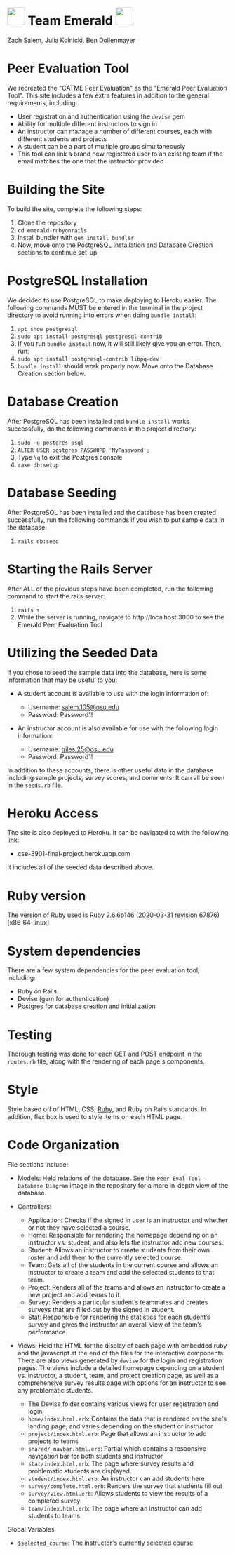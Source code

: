 
<h1><img src="https://cdn1.iconfinder.com/data/icons/business-analytics-6/91/Business_analytics_15-512.png" width="40" height="40"> Team Emerald <img src="https://cdn1.iconfinder.com/data/icons/business-analytics-6/91/Business_analytics_15-512.png" width="40" height="40"></h1>

Zach Salem, Julia Kolnicki, Ben Dollenmayer

# Peer Evaluation Tool
We recreated the "CATME Peer Evaluation" as the "Emerald Peer Evaluation Tool". This site includes a few extra features in addition to the general requirements, including:
- User registration and authentication using the `devise` gem
- Ability for multiple different instructors to sign in 
- An instructor can manage a number of different courses, each with different students and projects
- A student can be a part of multiple groups simultaneously
- This tool can link a brand new registered user to an existing team if the email matches the one that the instructor provided 

# Building the Site
To build the site, complete the following steps:
1. Clone the repository
2. `cd emerald-rubyonrails`
3. Install bundler with `gem install bundler`
4. Now, move onto the PostgreSQL Installation and Database Creation sections to continue set-up

# PostgreSQL Installation
We decided to use PostgreSQL to make deploying to Heroku easier. The following commands MUST be entered in the terminal in the project directory to avoid running into errors when doing `bundle install`:
1. `apt show postgresql`
2. `sudo apt install postgresql postgresql-contrib`
3. If you run `bundle install` now, it will still likely give you an error. Then, run:
4. `sudo apt install postgresql-contrib libpq-dev`
5. `bundle install` should work properly now. Move onto the Database Creation section below.

# Database Creation
After PostgreSQL has been installed and `bundle install` works successfully, do the following commands in the project directory:
1. `sudo -u postgres psql`
2. `ALTER USER postgres PASSWORD 'MyPassword';`
3. Type `\q` to exit the Postgres console 
4. `rake db:setup`

# Database Seeding
After PostgreSQL has been installed and the database has been created successfully, run the following commands if you wish to put sample data in the database:
1. `rails db:seed`

# Starting the Rails Server 
After ALL of the previous steps have been completed, run the following command to start the rails server:
1. `rails s`
2. While the server is running, navigate to http://localhost:3000 to see the Emerald Peer Evaluation Tool

# Utilizing the Seeded Data
If you chose to seed the sample data into the database, here is some information that may be useful to you:
- A student account is available to use with the login information of:
  * Username: salem.105@osu.edu
  * Password: Password1!
    
- An instructor account is also available for use with the following login information:
  * Username: giles.25@osu.edu
  * Password: Password1!
    
In addition to these accounts, there is other useful data in the database including sample projects, survey scores, and comments. It can all be seen in the `seeds.rb` file. 

# Heroku Access
The site is also deployed to Heroku. It can be navigated to with the following link:
- cse-3901-final-project.herokuapp.com

It includes all of the seeded data described above.

# Ruby version
The version of Ruby used is Ruby 2.6.6p146 (2020-03-31 revision 67876) [x86_64-linux]
# System dependencies
There are a few system dependencies for the peer evaluation tool, including:
- Ruby on Rails
- Devise (gem for authentication)
- Postgres for database creation and initialization

# Testing
Thorough testing was done for each GET and POST endpoint in the `routes.rb` file, along with the rendering of each page's components.

# Style

Style based off of HTML, CSS, [Ruby](http://ruby-doc.org/), and Ruby on Rails standards. In addition, flex box is used to style items on each HTML page.

# Code Organization
File sections include:
* Models: Held relations of the database. See the `Peer Eval Tool - Database Diagram` image in the repository for a more in-depth view of the database.
- Controllers: 
  * Application: Checks if the signed in user is an instructor and whether or not they have selected a course. 
  * Home: Responsible for rendering the homepage depending on an instructor vs. student, and also lets the instructor add new courses.
  * Student: Allows an instructor to create students from their own roster and add them to the currently selected course.
  * Team: Gets all of the students in the current course and allows an instructor to create a team and add the selected students to that team.
  * Project: Renders all of the teams and allows an instructor to create a new project and add teams to it.
  * Survey: Renders a particular student’s teammates and creates surveys that are filled out by the signed in student.
  * Stat: Responsible for rendering the statistics for each student’s survey and gives the instructor an overall view of the team’s performance. 

- Views: Held the HTML for the display of each page with embedded ruby and the javascript at the end of the files for the interactive components. There are also views generated by `devise` for the login and registration pages.
The views include a detailed homepage depending on a student vs. instructor, a student, team, and project creation page, as well as a comprehensive survey results page with options for an instructor to see any problematic students. 
    * The Devise folder contains various views for user registration and login
    * `home/index.html.erb`: Contains the data that is rendered on the site's landing page, and varies depending on the student or instructor
    * `project/index.html.erb`: Page that allows an instructor to add projects to teams
    * `shared/_navbar.html.erb`: Partial which contains a responsive navigation bar for both students and instructor
    * `stat/index.html.erb`: The page where survey results and problematic students are displayed.
    * `student/index.html.erb`: An instructor can add students here 
    * `survey/complete.html.erb`: Renders the survey that students fill out
    * `survey/view.html.erb`: Allows students to view the results of a completed survey 
    * `team/index.html.erb`: The page where an instructor can add students to teams

Global Variables
* `$selected_course`: The instructor's currently selected course